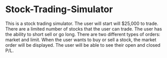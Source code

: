 # Stock-Trading-Simulator

This is a stock trading simulator. The user will start will $25,000 to trade. 
There are a limited number of stocks that the user can trade. The user has the ability to short sell or go long. 
There are two different types of orders: market and limit. When the user wants to buy or sell a stock, the market order will
be displayed. The user will be able to see their open and closed P/L. 
